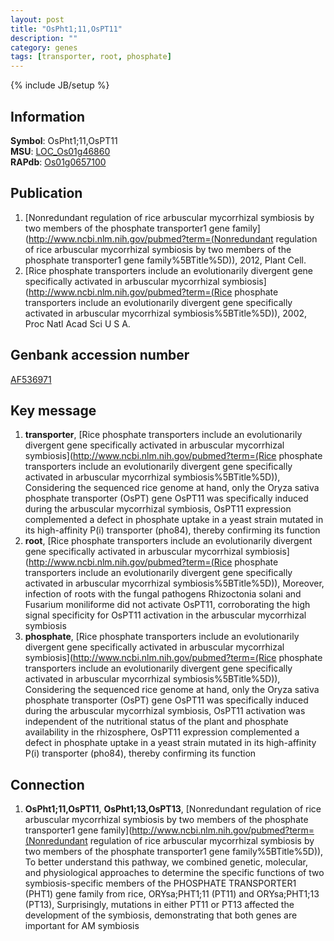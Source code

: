 ```yaml
---
layout: post
title: "OsPht1;11,OsPT11"
description: ""
category: genes
tags: [transporter, root, phosphate]
---
```

{% include JB/setup %}

## Information
__Symbol__: OsPht1;11,OsPT11  
__MSU__: [LOC_Os01g46860](http://rice.plantbiology.msu.edu/cgi-bin/ORF_infopage.cgi?orf=LOC_Os01g46860)  
__RAPdb__: [Os01g0657100](http://rapdb.dna.affrc.go.jp/viewer/gbrowse_details/irgsp1?name=Os01g0657100)  

## Publication
1. [Nonredundant regulation of rice arbuscular mycorrhizal symbiosis by two members of the phosphate transporter1 gene family](http://www.ncbi.nlm.nih.gov/pubmed?term=(Nonredundant regulation of rice arbuscular mycorrhizal symbiosis by two members of the phosphate transporter1 gene family%5BTitle%5D)), 2012, Plant Cell.
2. [Rice phosphate transporters include an evolutionarily divergent gene specifically activated in arbuscular mycorrhizal symbiosis](http://www.ncbi.nlm.nih.gov/pubmed?term=(Rice phosphate transporters include an evolutionarily divergent gene specifically activated in arbuscular mycorrhizal symbiosis%5BTitle%5D)), 2002, Proc Natl Acad Sci U S A.

## Genbank accession number
[AF536971](http://www.ncbi.nlm.nih.gov/nuccore/AF536971)

## Key message
1. __transporter__, [Rice phosphate transporters include an evolutionarily divergent gene specifically activated in arbuscular mycorrhizal symbiosis](http://www.ncbi.nlm.nih.gov/pubmed?term=(Rice phosphate transporters include an evolutionarily divergent gene specifically activated in arbuscular mycorrhizal symbiosis%5BTitle%5D)),  Considering the sequenced rice genome at hand, only the Oryza sativa phosphate transporter (OsPT) gene OsPT11 was specifically induced during the arbuscular mycorrhizal symbiosis, OsPT11 expression complemented a defect in phosphate uptake in a yeast strain mutated in its high-affinity P(i) transporter (pho84), thereby confirming its function
2. __root__, [Rice phosphate transporters include an evolutionarily divergent gene specifically activated in arbuscular mycorrhizal symbiosis](http://www.ncbi.nlm.nih.gov/pubmed?term=(Rice phosphate transporters include an evolutionarily divergent gene specifically activated in arbuscular mycorrhizal symbiosis%5BTitle%5D)),  Moreover, infection of roots with the fungal pathogens Rhizoctonia solani and Fusarium moniliforme did not activate OsPT11, corroborating the high signal specificity for OsPT11 activation in the arbuscular mycorrhizal symbiosis
3. __phosphate__, [Rice phosphate transporters include an evolutionarily divergent gene specifically activated in arbuscular mycorrhizal symbiosis](http://www.ncbi.nlm.nih.gov/pubmed?term=(Rice phosphate transporters include an evolutionarily divergent gene specifically activated in arbuscular mycorrhizal symbiosis%5BTitle%5D)),  Considering the sequenced rice genome at hand, only the Oryza sativa phosphate transporter (OsPT) gene OsPT11 was specifically induced during the arbuscular mycorrhizal symbiosis, OsPT11 activation was independent of the nutritional status of the plant and phosphate availability in the rhizosphere, OsPT11 expression complemented a defect in phosphate uptake in a yeast strain mutated in its high-affinity P(i) transporter (pho84), thereby confirming its function

## Connection
1. __OsPht1;11,OsPT11__, __OsPht1;13,OsPT13__, [Nonredundant regulation of rice arbuscular mycorrhizal symbiosis by two members of the phosphate transporter1 gene family](http://www.ncbi.nlm.nih.gov/pubmed?term=(Nonredundant regulation of rice arbuscular mycorrhizal symbiosis by two members of the phosphate transporter1 gene family%5BTitle%5D)),  To better understand this pathway, we combined genetic, molecular, and physiological approaches to determine the specific functions of two symbiosis-specific members of the PHOSPHATE TRANSPORTER1 (PHT1) gene family from rice, ORYsa;PHT1;11 (PT11) and ORYsa;PHT1;13 (PT13), Surprisingly, mutations in either PT11 or PT13 affected the development of the symbiosis, demonstrating that both genes are important for AM symbiosis



